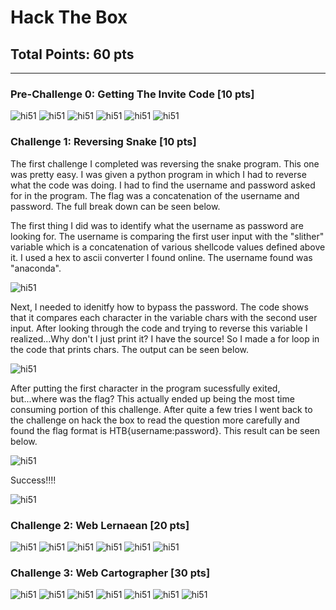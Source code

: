 # Hack The Box
## Total Points: 60 pts
__________________________________________________________________________________________
### Pre-Challenge 0: Getting The Invite Code [10 pts]
<img src="Invitecode1.PNG" alt="hi51" class="inline"/>
<img src="Invitecode2.PNG" alt="hi51" class="inline"/>
<img src="Invitecode3.PNG" alt="hi51" class="inline"/>
<img src="Invitecode4.PNG" alt="hi51" class="inline"/>
<img src="Invitecode5.PNG" alt="hi51" class="inline"/>
<img src="Invitecode6.PNG" alt="hi51" class="inline"/>

### Challenge 1: Reversing Snake [10 pts]
The first challenge I completed was reversing the snake program. This one was pretty easy. I was given a python program in which I had to reverse what the code was doing. I had to find the username and password asked for in the program. The flag was a concatenation of the username and password. The full break down can be seen below.  

The first thing I did was to identify what the username as password are looking for. The username is comparing the first user input with the "slither" variable which is a concatenation of various shellcode values defined above it. I used a hex to ascii converter I found online. The username found was "anaconda".  

<img src="snake0.PNG" alt="hi51" class="inline"/>

Next, I needed to idenitfy how to bypass the password. The code shows that it compares each character in the variable chars with the second user input. After looking through the code and trying to reverse this variable I realized...Why don't I just print it? I have the source! So I made a for loop in the code that prints chars. The output can be seen below.  

<img src="snake1.PNG" alt="hi51" class="inline"/>

After putting the first character in the program sucessfully exited, but...where was the flag? This actually ended up being the most time consuming portion of this challenge. After quite a few tries I went back to the challenge on hack the box to read the question more carefully and found the flag format is HTB{username:password}. This result can be seen below.

<img src="snake2.PNG" alt="hi51" class="inline"/>

Success!!!!  

<img src="snake3.PNG" alt="hi51" class="inline"/>

### Challenge 2: Web Lernaean [20 pts]

<img src="hydra0.PNG" alt="hi51" class="inline"/>
<img src="hydra2.PNG" alt="hi51" class="inline"/>
<img src="hydra2.5.PNG" alt="hi51" class="inline"/>
<img src="hydra3.PNG" alt="hi51" class="inline"/>
<img src="hydra4.PNG" alt="hi51" class="inline"/>
<img src="hydra5.PNG" alt="hi51" class="inline"/>

### Challenge 3: Web Cartographer [30 pts]
<img src="sqlmap1.PNG" alt="hi51" class="inline"/>
<img src="sqlmap2.PNG" alt="hi51" class="inline"/>
<img src="sqlmap3.PNG" alt="hi51" class="inline"/>
<img src="sqlmap4.PNG" alt="hi51" class="inline"/>
<img src="sqlmap5.PNG" alt="hi51" class="inline"/>
<img src="sqlmap6.PNG" alt="hi51" class="inline"/>
<img src="sqlmap7.PNG" alt="hi51" class="inline"/>

